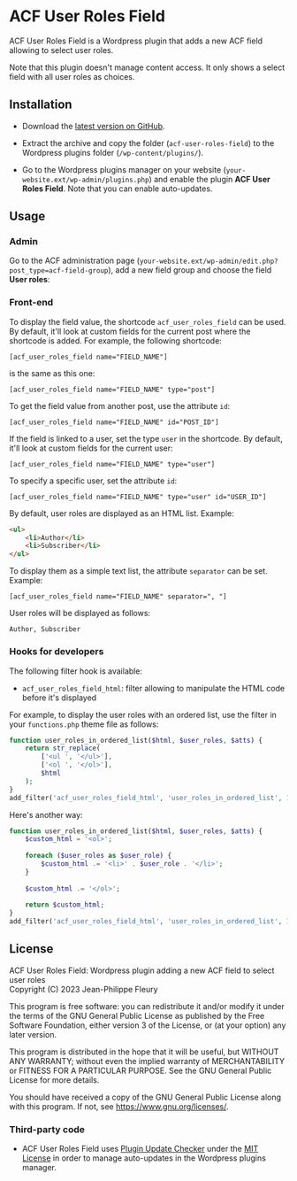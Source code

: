 # ACF User Roles Field

ACF User Roles Field is a Wordpress plugin that adds a new ACF field allowing to select user roles.

Note that this plugin doesn't manage content access. It only shows a select field with all user roles as choices.

## Installation

- Download the [latest version on GitHub](https://github.com/jpfleury/acf-user-roles-field/releases/latest/download/acf-user-roles-field.zip).

- Extract the archive and copy the folder (`acf-user-roles-field`) to the Wordpress plugins folder (`/wp-content/plugins/`).

- Go to the Wordpress plugins manager on your website (`your-website.ext/wp-admin/plugins.php`) and enable the plugin **ACF User Roles Field**. Note that you can enable auto-updates.

## Usage

### Admin

Go to the ACF administration page (`your-website.ext/wp-admin/edit.php?post_type=acf-field-group`), add a new field group and choose the field **User roles**:

### Front-end

To display the field value, the shortcode `acf_user_roles_field` can be used. By default, it'll look at custom fields for the current post where the shortcode is added. For example, the following shortcode:

	[acf_user_roles_field name="FIELD_NAME"]

is the same as this one:

	[acf_user_roles_field name="FIELD_NAME" type="post"]

To get the field value from another post, use the attribute `id`:

	[acf_user_roles_field name="FIELD_NAME" id="POST_ID"]

If the field is linked to a user, set the type `user` in the shortcode. By default, it'll look at custom fields for the current user:

	[acf_user_roles_field name="FIELD_NAME" type="user"]

To specify a specific user, set the attribute `id`:

	[acf_user_roles_field name="FIELD_NAME" type="user" id="USER_ID"]

By default, user roles are displayed as an HTML list. Example:

```html
<ul>
	<li>Author</li>
	<li>Subscriber</li>
</ul>
```

To display them as a simple text list, the attribute `separator` can be set. Example:

	[acf_user_roles_field name="FIELD_NAME" separator=", "]

User roles will be displayed as follows:

	Author, Subscriber

### Hooks for developers

The following filter hook is available:

- `acf_user_roles_field_html`: filter allowing to manipulate the HTML code before it's displayed

For example, to display the user roles with an ordered list, use the filter in your `functions.php` theme file as follows:

```php
function user_roles_in_ordered_list($html, $user_roles, $atts) {
	return str_replace(
		['<ul ', '</ul>'],
		['<ol ', '</ol>'],
		$html
	);
}
add_filter('acf_user_roles_field_html', 'user_roles_in_ordered_list', 10, 3);
```

Here's another way:

```php
function user_roles_in_ordered_list($html, $user_roles, $atts) {
	$custom_html = '<ol>';
	
	foreach ($user_roles as $user_role) {
		$custom_html .= '<li>' . $user_role . '</li>';
	}
	
	$custom_html .= '</ol>';
	
	return $custom_html;
}
add_filter('acf_user_roles_field_html', 'user_roles_in_ordered_list', 10, 3);
```

## License

ACF User Roles Field: Wordpress plugin adding a new ACF field to select user roles  
Copyright (C) 2023  Jean-Philippe Fleury

This program is free software: you can redistribute it and/or modify
it under the terms of the GNU General Public License as published by
the Free Software Foundation, either version 3 of the License, or
(at your option) any later version.

This program is distributed in the hope that it will be useful,
but WITHOUT ANY WARRANTY; without even the implied warranty of
MERCHANTABILITY or FITNESS FOR A PARTICULAR PURPOSE.  See the
GNU General Public License for more details.

You should have received a copy of the GNU General Public License
along with this program.  If not, see <https://www.gnu.org/licenses/>.

### Third-party code

- ACF User Roles Field uses [Plugin Update Checker](https://github.com/YahnisElsts/plugin-update-checker) under the [MIT License](https://github.com/YahnisElsts/plugin-update-checker/blob/master/license.txt) in order to manage auto-updates in the Wordpress plugins manager.
